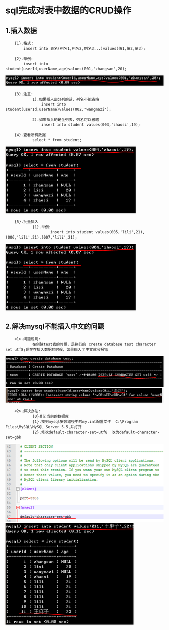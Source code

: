 # sql完成对表中数据的CRUD操作
## 1.插入数据
        {1}.格式：
            insert into 表名(列名1,列名2,列名3...)values(值1,值2,值3);

        {2}.举例:
            insert into student(userId,userName,age)values(001,'zhangsan',20);
![插入数据](https://raw.githubusercontent.com/dj49846917/studyJava/master/MYSQL/day03/%E8%A7%A3%E9%87%8A%E5%9B%BE/insertTd.png)

        {3}.注意:
                1).如果插入部分列的话，列名不能省略
                    insert into student(userId,userName)values(002,'wangmazi');

                2).如果插入的是全列表，列名可以省略
                    insert into student values(003,'zhaosi',19);

        {4}.查看所有数据
                select * from student;
![查看数据](https://raw.githubusercontent.com/dj49846917/studyJava/master/MYSQL/day03/%E8%A7%A3%E9%87%8A%E5%9B%BE/lookData.png)

        {5}.批量插入
                {1}.举例:
                        insert into student values(005,'lili',21),(006,'lili',21),(007,'lili',21);
![批量插入](https://raw.githubusercontent.com/dj49846917/studyJava/master/MYSQL/day03/%E8%A7%A3%E9%87%8A%E5%9B%BE/lookData.png)

## 2.解决mysql不能插入中文的问题
        <1>.问题说明:
                在创建test表的时候，是执行的 create database test character set utf8;现在在插入数据的时候，如果输入了中文就会报错
![中文无法插入问题1](https://raw.githubusercontent.com/dj49846917/studyJava/master/MYSQL/day03/%E8%A7%A3%E9%87%8A%E5%9B%BE/problem1.png)
![中文无法插入问题2](https://raw.githubusercontent.com/dj49846917/studyJava/master/MYSQL/day03/%E8%A7%A3%E9%87%8A%E5%9B%BE/problem2.png)

        <2>.解决办法:
                {0}关闭当前的数据库
                {1}.找到mysql安装路径中的my.int配置文件  C:\Program Files\MySQL\MySQL Server 5.5,并打开
                {2}.修改default-character-set=utf8  改为default-character-set=gbk
![解决办法](https://raw.githubusercontent.com/dj49846917/studyJava/master/MYSQL/day03/%E8%A7%A3%E9%87%8A%E5%9B%BE/solveProblem.png)
![解决办法2](https://raw.githubusercontent.com/dj49846917/studyJava/master/MYSQL/day03/%E8%A7%A3%E9%87%8A%E5%9B%BE/solveProblem2.png)
                